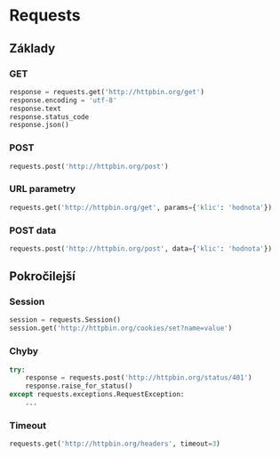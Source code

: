 # Requests

## Základy

### GET

```python
response = requests.get('http://httpbin.org/get')
response.encoding = 'utf-8'
response.text
response.status_code
response.json()
```

### POST

```python
requests.post('http://httpbin.org/post')
```

### URL parametry

```python
requests.get('http://httpbin.org/get', params={'klic': 'hodnota'})
```

### POST data

```python
requests.post('http://httpbin.org/post', data={'klic': 'hodnota'})
```

## Pokročilejší

### Session

```python
session = requests.Session()
session.get('http://httpbin.org/cookies/set?name=value')
```

### Chyby

```python
try:
    response = requests.post('http://httpbin.org/status/401')
    response.raise_for_status()
except requests.exceptions.RequestException:
    ...
```

### Timeout

```python
requests.get('http://httpbin.org/headers', timeout=3)
```
